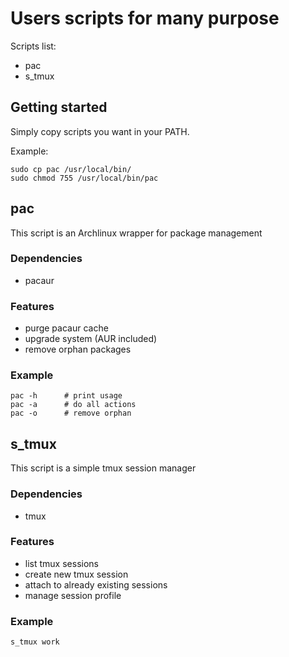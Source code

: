 # Users scripts for many purpose

Scripts list:
* pac
* s_tmux

## Getting started

Simply copy scripts you want in your PATH.

Example:

```
sudo cp pac /usr/local/bin/
sudo chmod 755 /usr/local/bin/pac
```

## pac

This script is an Archlinux wrapper for package management

### Dependencies

* pacaur

### Features

* purge pacaur cache
* upgrade system (AUR included)
* remove orphan packages

### Example

```
pac -h      # print usage
pac -a      # do all actions
pac -o      # remove orphan
```

## s_tmux

This script is a simple tmux session manager

### Dependencies

* tmux

### Features

* list tmux sessions
* create new tmux session
* attach to already existing sessions
* manage session profile

### Example

```
s_tmux work
```
